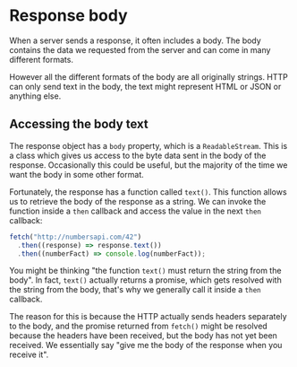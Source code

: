 # Response body

When a server sends a response, it often includes a body. The body contains the data we requested from the server and can come in many different formats.

However all the different formats of the body are all originally strings. HTTP can only send text in the body, the text might represent HTML or JSON or anything else.

## Accessing the body text

The response object has a `body` property, which is a `ReadableStream`. This is a class which gives us access to the byte data sent in the body of the response. Occasionally this could be useful, but the majority of the time we want the body in some other format.

Fortunately, the response has a function called `text()`. This function allows us to retrieve the body of the response as a string. We can invoke the function inside a `then` callback and access the value in the next `then` callback:

```javascript
fetch("http://numbersapi.com/42")
  .then((response) => response.text())
  .then((numberFact) => console.log(numberFact));
```

You might be thinking "the function `text()` must return the string from the body". In fact, `text()` actually returns a promise, which gets resolved with the string from the body, that's why we generally call it inside a `then` callback.

The reason for this is because the HTTP actually sends headers separately to the body, and the promise returned from `fetch()` might be resolved because the headers have been received, but the body has not yet been received. We essentially say "give me the body of the response when you receive it".
